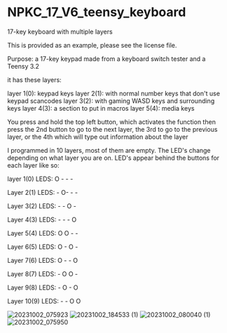 # NPKC_17_V6_teensy_keyboard
17-key keyboard with multiple layers

This is provided as an example, please see the license file.

Purpose:
a 17-key keypad made from a keyboard switch tester and a Teensy 3.2

it has these layers:

layer 1(0): keypad keys
layer 2(1): with normal number keys that don't use keypad scancodes
layer 3(2): with gaming WASD keys and surrounding keys
layer 4(3): a section to put in macros
layer 5(4): media keys

You press and hold the top left button, which activates the function
then press the 2nd button to go to the next layer, the 3rd to go to the previous layer, or the 4th which will type out information about the layer

I programmed in 10 layers, most of them are empty.
The LED's change depending on what layer you are on.
LED's appear behind the buttons for each layer like so:

layer 1(0)
LEDS: O - - -

Layer 2(1)
LEDS: - O- - -

Layer 3(2)
LEDS: - - O -

Layer 4(3)
LEDS: - - - O

Layer 5(4)
LEDS: O O - -

Layer 6(5)
LEDS: O - O -

Layer 7(6)
LEDS: O - - O

Layer 8(7)
LEDS: - O O -

Layer 9(8)
LEDS: - O - O

Layer 10(9)
LEDS: - - O O

![20231002_075923](https://github.com/robertJene/NPKC_17_V6_teensy_keyboard/assets/131090265/1240cf41-d74f-4a10-8819-33cb100c97af)
![20231002_184533 (1)](https://github.com/robertJene/NPKC_17_V6_teensy_keyboard/assets/131090265/74008360-6a28-4b3e-b754-29f98f1d0f79)
![20231002_080040 (1)](https://github.com/robertJene/NPKC_17_V6_teensy_keyboard/assets/131090265/965cfdb8-d477-491b-a4db-3e764a06a842)
![20231002_075950](https://github.com/robertJene/NPKC_17_V6_teensy_keyboard/assets/131090265/1929578c-246a-43e2-b93e-f23dc343fa74)

